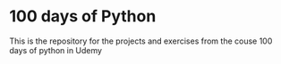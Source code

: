 # 100 days of Python
This is the repository for the projects and exercises from the couse 100 days of python in Udemy